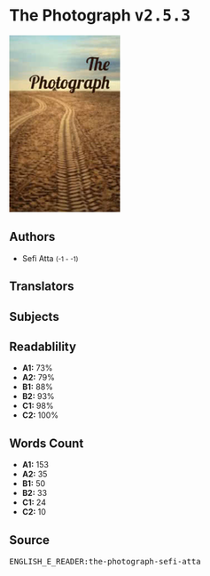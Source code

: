 # The Photograph <kbd>v2.5.3</kbd>

![](./cover.medium.jpg "")

## Authors


 - Sefi Atta <small>(-1 - -1)</small>

## Translators



## Subjects



## Readablility


 - **A1:** 73%
 - **A2:** 79%
 - **B1:** 88%
 - **B2:** 93%
 - **C1:** 98%
 - **C2:** 100%

## Words Count


 - **A1:** 153
 - **A2:** 35
 - **B1:** 50
 - **B2:** 33
 - **C1:** 24
 - **C2:** 10

## Source


<kbd>ENGLISH_E_READER:the-photograph-sefi-atta</kbd>
